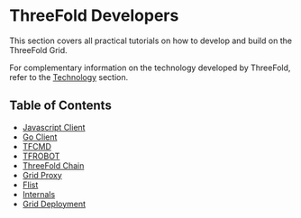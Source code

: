 # ThreeFold Developers

This section covers all practical tutorials on how to develop and build on the ThreeFold Grid.

For complementary information on the technology developed by ThreeFold, refer to the [Technology](../../knowledge_base/technology/technology_toc.md) section.

<h2> Table of Contents </h2>

- [Javascript Client](./javascript/grid3_javascript_readme.md)
- [Go Client](./go/grid3_go_readme.md)
- [TFCMD](./tfcmd/tfcmd.md)
- [TFROBOT](./tfrobot/tfrobot.md)
- [ThreeFold Chain](./tfchain/tfchain.md)
- [Grid Proxy](./proxy/proxy_readme.md)
- [Flist](./flist/flist.md)
- [Internals](./internals/internals.md)
- [Grid Deployment](./grid_deployment/grid_deployment.md)